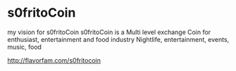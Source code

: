 s0fritoCoin
=====================================

my vision for s0fritoCoin
s0fritoCoin is a Multi level exchange Coin for enthusiast, entertainment and food industry 
Nightlife, entertainment, events, music, food

http://flavorfam.com/s0fritocoin

